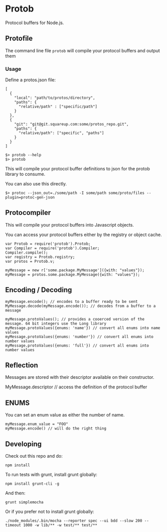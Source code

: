 # Protob

Protocol buffers for Node.js.

## Protofile

The command line file `protob` will compile your protocol buffers and output them

### Usage

Define a protos.json file:

    [
      {
        "local": "path/to/protos/directory",
        "paths": {
          "relative/path" : ["specific/path"]
        }
      },
      {
        "git": "git@git.squareup.com:some/protos_repo.git",
        "paths": {
          "relative/path": ["specific", "paths"]
        }
      }
    ]

    $> protob --help
    $> protob

This will compile your protocol buffer definitions to json for the protob library to consume.

You can also use this directly.

    $> protoc --json_out=./some/path -I some/path some/proto/files --plugin=protoc-gen-json

## Protocompiler

This will compile your protocol buffers into Javascript objects.

You can access your protocol buffers either by the registry or object cache.

    var Protob = require('protob').Protob;
    var Compiler = require('protob').Compiler;
    Compiler.compile();
    var registry = Protob.registry;
    var protos = Protob.v;

    myMessage = new r['some.package.MyMessage']({with: "values"});
    myMessage = protos.some.package.MyMessage({with: "values"});

## Encoding / Decoding

    myMessage.encode(); // encodes to a buffer ready to be sent
    MyMessage.decode(myMessage.encode()); // decodes from a buffer to a message

    myMessage.protoValues(); // provides a cooerced version of the message. 64 bit integers use the Long library
    myMessage.protoValues({enums: 'name'}) // convert all enums into name values
    myMessage.protoValues({enums: 'number'}) // convert all enums into number values
    myMessage.protoValues({enums: 'full'}) // convert all enums into number values

## Reflection

Messages are stored with their descriptor available on their constructor.

MyMessage.descriptor // access the definition of the protocol buffer

## ENUMS

You can set an enum value as either the number of name.

    myMessage.enum_value = "FOO"
    myMessage.encode() // will do the right thing

## Developing

Check out this repo and do:

    npm install

To run tests with grunt, install grunt globally:

    npm install grunt-cli -g

And then:

    grunt simplemocha

Or if you prefer not to install grunt globally:

    ./node_modules/.bin/mocha --reporter spec --ui bdd --slow 200 --timeout 1000 -w lib/** -w test/** test/**



